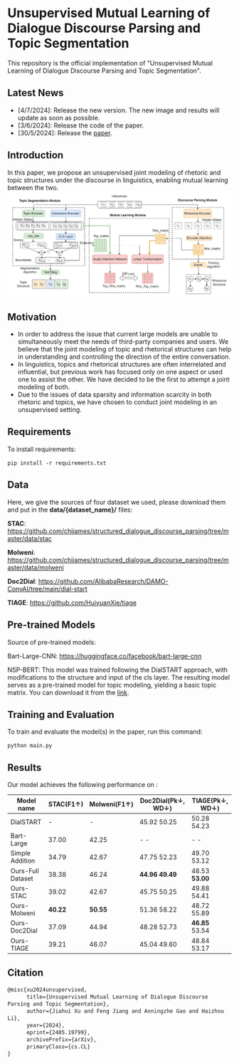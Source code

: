 # Unsupervised Mutual Learning of Dialogue Discourse Parsing and Topic Segmentation

This repository is the official implementation of "Unsupervised Mutual Learning of Dialogue Discourse Parsing and Topic Segmentation".

## Latest News
- [4/7/2024]: Release the new version. The new image and results will update as soon as possible.
- [3/6/2024]: Release the code of the paper.
- [30/5/2024]: Release the [paper](https://arxiv.org/abs/2405.19799).


## Introduction
In this paper, we propose an unsupervised joint modeling of rhetoric and topic structures under the discourse in linguistics, enabling mutual learning between the two.
![Model Architecture](https://github.com/Jeff-Sue/URT/blob/main/main2.png)

## Motivation
- In order to address the issue that current large models are unable to simultaneously meet the needs of third-party companies and users. We believe that the joint modeling of topic and rhetorical structures can help in understanding and controlling the direction of the entire conversation.
- In linguistics, topics and rhetorical structures are often interrelated and influential, but previous work has focused only on one aspect or used one to assist the other. We have decided to be the first to attempt a joint modeling of both.
- Due to the issues of data sparsity and information scarcity in both rhetoric and topics, we have chosen to conduct joint modeling in an unsupervised setting.

## Requirements

To install requirements:

```setup
pip install -r requirements.txt
```

## Data

Here, we give the sources of four dataset we used, please download them and put in the **data/{dataset_name}/** files:

**STAC**: https://github.com/chijames/structured_dialogue_discourse_parsing/tree/master/data/stac

**Molweni**: https://github.com/chijames/structured_dialogue_discourse_parsing/tree/master/data/molweni

**Doc2Dial**: https://github.com/AlibabaResearch/DAMO-ConvAI/tree/main/dial-start

**TIAGE**: https://github.com/HuiyuanXie/tiage

## Pre-trained Models

Source of pre-trained models:

Bart-Large-CNN: https://huggingface.co/facebook/bart-large-cnn

NSP-BERT: This model was trained following the DialSTART approach, with modifications to the structure and input of the cls layer. The resulting model serves as a pre-trained model for topic modeling, yielding a basic topic matrix. You can download it from the [link](https://drive.google.com/file/d/12BzNwtbMyTL2jaEKpXOTWeOeqRJ55orF/view?usp=drive_link).


## Training and Evaluation

To train and evaluate the model(s) in the paper, run this command:

```train
python main.py
```

## Results

Our model achieves the following performance on :


| Model name         | STAC(F1↑) |Molweni(F1↑) | Doc2Dial(Pk↓, WD↓) | TIAGE(Pk↓, WD↓)|
| ------------------ |---------------- | -------------- |---------------- | -------------- |
| DialSTART  |     -    |     -     | 45.92    50.25 | 50.28    54.23|
| Bart-Large  |     37.00    |     42.25     | -    - | -    -|
| Simple Addition  |     34.79    |     42.67     | 47.75    52.23 | 49.70    53.12|
| Ours-Full Dataset  |     38.38     |     46.24      | **44.96    49.49** | 48.53    **53.00** |
| Ours-STAC  |     39.02     |     42.67     | 45.75    50.25 | 49.88    54.41 |
| Ours-Molweni  |     **40.22**     |     **50.55**    | 51.36    58.22 | 48.72    55.89 |
| Ours-Doc2Dial  |     37.09     |     44.94    | 48.28    52.73 | **46.85**    53.54 |
| Ours-TIAGE  |     39.21   |     46.07    | 45.04    49.60 | 48.84    53.17 |

## Citation

```
@misc{xu2024unsupervised,
      title={Unsupervised Mutual Learning of Dialogue Discourse Parsing and Topic Segmentation}, 
      author={Jiahui Xu and Feng Jiang and Anningzhe Gao and Haizhou Li},
      year={2024},
      eprint={2405.19799},
      archivePrefix={arXiv},
      primaryClass={cs.CL}
}
```
